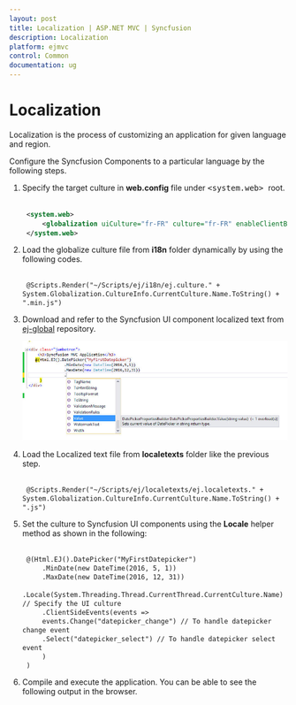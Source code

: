 ```yaml
---
layout: post
title: Localization | ASP.NET MVC | Syncfusion
description: Localization
platform: ejmvc
control: Common 
documentation: ug
---
```

# Localization

Localization is the process of customizing an application for given language and region.

Configure the Syncfusion Components to a particular language by the following steps.

1. Specify the target culture in **web.config** file under <kbd> <system.web> </kbd> root.

   ~~~ xml
   
	<system.web>
	    <globalization uiCulture="fr-FR" culture="fr-FR" enableClientBasedCulture="true"/>
	</system.web>

   ~~~

2. Load the globalize culture file from **i18n** folder dynamically by using the following codes.


   ~~~ cshtml
   
	@Scripts.Render("~/Scripts/ej/i18n/ej.culture." + System.Globalization.CultureInfo.CurrentCulture.Name.ToString() + ".min.js")

   ~~~
   
   
3. Download and refer to the Syncfusion UI component localized text from [ej-global](https://github.com/syncfusion/ej-global/tree/master) repository.

   
   ![](core-concepts_images/core-concepts_img1.png)
   
4. Load the Localized text file from **localetexts** folder like the previous step.

   ~~~ cshtml
   
	@Scripts.Render("~/Scripts/ej/localetexts/ej.localetexts." + System.Globalization.CultureInfo.CurrentCulture.Name.ToString() + ".js")

   ~~~	

5. Set the culture to Syncfusion UI components using the **Locale** helper method as shown in the following:
  
  
   ~~~ cshtml
  
	@(Html.EJ().DatePicker("MyFirstDatepicker")
		.MinDate(new DateTime(2016, 5, 1))
		.MaxDate(new DateTime(2016, 12, 31))
		.Locale(System.Threading.Thread.CurrentThread.CurrentCulture.Name) // Specify the UI culture
		.ClientSideEvents(events =>
		events.Change("datepicker_change") // To handle datepicker change event
		.Select("datepicker_select") // To handle datepicker select event
		)
    )
   ~~~
   
6. Compile and execute the application. You can be able to see the following output in the browser.
